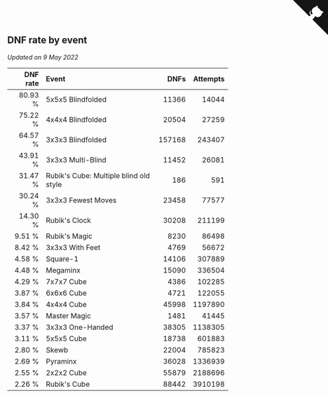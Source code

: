 ## DNF rate by event

*Updated on  9 May 2022*

| DNF rate | Event | DNFs | Attempts |
| ---: | :--- | ---: | ---: |
| 80.93 % | 5x5x5 Blindfolded | 11366 | 14044 |
| 75.22 % | 4x4x4 Blindfolded | 20504 | 27259 |
| 64.57 % | 3x3x3 Blindfolded | 157168 | 243407 |
| 43.91 % | 3x3x3 Multi-Blind | 11452 | 26081 |
| 31.47 % | Rubik's Cube: Multiple blind old style | 186 | 591 |
| 30.24 % | 3x3x3 Fewest Moves | 23458 | 77577 |
| 14.30 % | Rubik's Clock | 30208 | 211199 |
| 9.51 % | Rubik's Magic | 8230 | 86498 |
| 8.42 % | 3x3x3 With Feet | 4769 | 56672 |
| 4.58 % | Square-1 | 14106 | 307889 |
| 4.48 % | Megaminx | 15090 | 336504 |
| 4.29 % | 7x7x7 Cube | 4386 | 102285 |
| 3.87 % | 6x6x6 Cube | 4721 | 122055 |
| 3.84 % | 4x4x4 Cube | 45998 | 1197890 |
| 3.57 % | Master Magic | 1481 | 41445 |
| 3.37 % | 3x3x3 One-Handed | 38305 | 1138305 |
| 3.11 % | 5x5x5 Cube | 18738 | 601883 |
| 2.80 % | Skewb | 22004 | 785823 |
| 2.69 % | Pyraminx | 36028 | 1336939 |
| 2.55 % | 2x2x2 Cube | 55879 | 2188696 |
| 2.26 % | Rubik's Cube | 88442 | 3910198 |


<a href="https://github.com/jonatanklosko/wca_statistics" class="github-corner" aria-label="View source on Github"><svg width="80" height="80" viewBox="0 0 250 250" style="fill:#151513; color:#fff; position: absolute; top: 0; border: 0; right: 0;" aria-hidden="true"><path d="M0,0 L115,115 L130,115 L142,142 L250,250 L250,0 Z"></path><path d="M128.3,109.0 C113.8,99.7 119.0,89.6 119.0,89.6 C122.0,82.7 120.5,78.6 120.5,78.6 C119.2,72.0 123.4,76.3 123.4,76.3 C127.3,80.9 125.5,87.3 125.5,87.3 C122.9,97.6 130.6,101.9 134.4,103.2" fill="currentColor" style="transform-origin: 130px 106px;" class="octo-arm"></path><path d="M115.0,115.0 C114.9,115.1 118.7,116.5 119.8,115.4 L133.7,101.6 C136.9,99.2 139.9,98.4 142.2,98.6 C133.8,88.0 127.5,74.4 143.8,58.0 C148.5,53.4 154.0,51.2 159.7,51.0 C160.3,49.4 163.2,43.6 171.4,40.1 C171.4,40.1 176.1,42.5 178.8,56.2 C183.1,58.6 187.2,61.8 190.9,65.4 C194.5,69.0 197.7,73.2 200.1,77.6 C213.8,80.2 216.3,84.9 216.3,84.9 C212.7,93.1 206.9,96.0 205.4,96.6 C205.1,102.4 203.0,107.8 198.3,112.5 C181.9,128.9 168.3,122.5 157.7,114.1 C157.9,116.9 156.7,120.9 152.7,124.9 L141.0,136.5 C139.8,137.7 141.6,141.9 141.8,141.8 Z" fill="currentColor" class="octo-body"></path></svg></a><style>.github-corner:hover .octo-arm{animation:octocat-wave 560ms ease-in-out}@keyframes octocat-wave{0%,100%{transform:rotate(0)}20%,60%{transform:rotate(-25deg)}40%,80%{transform:rotate(10deg)}}@media (max-width:500px){.github-corner:hover .octo-arm{animation:none}.github-corner .octo-arm{animation:octocat-wave 560ms ease-in-out}}</style>
